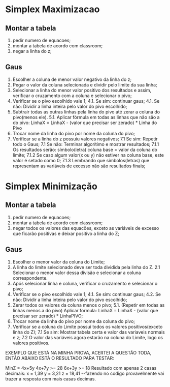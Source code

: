 # Simplex Maximizacao

## Montar a tabela

1. pedir numero de equacoes;
2. montar a tabela de acordo com classroom;
3. negar a linha do z;

## Gaus

1. Escolher a coluna de menor valor negativo da linha do z;
2. Pegar o valor da coluna selecionada e dividir pelo limite da sua linha;
3. Selecionar a linha do menor valor positivo dos resultados e assim, verificar o cruzamento com a coluna e selecionar o pivo;
4. Verificar se o pivo escolhido vale 1;
  4.1. Se sim: continuar gaus;
  4.1. Se não: Dividir a linha inteira pelo valor do pivo escolhido;
5. Subtrair todas as outras linhas pela linha do pivo até zerar a coluna do pivo(menos ele).
  5.1. Aplicar fórmula em todas as linhas que não são a do pivo: LinhaX = LinhaX - (valor que precisar ser zerado) * Linha do Pivo
6. Trocar nome da linha do pivo por nome da coluna do pivo;
7. Verificar se a linha do z possuiu valores negativos;
  7.1 Se sim: Repetir todo o Gaus;
  7.1 Se não: Terminar algorítimo e mostrar resultados;
    7.1.1 Os resultados serão: símbolo(letra) coluna base = valor da coluna do limite;
    7.1.2 Se caso algum valor(x ou y) não estiver na coluna base, este valor é setado como 0;
    7.1.3 Lembrando que símbolos(letras) que representam as variáveis de excesso não são resultados finais;




# Simplex Minimização

## Montar a tabela

1. pedir numero de equacoes;
2. montar a tabela de acordo com classroom;
3. negar todos os valores das equacões, exceto as variáveis de excesso que ficarão positivas e deixar positivo a linha do Z;

## Gaus

1. Escolher o menor valor da coluna do Limite;
2. A linha do limite selecionado deve ser toda dividida pela linha do Z.
  2.1 Selecionar o menor valor dessa divisão e selecionar a coluna correspondente.
3. Após selecionar linha e coluna, verificar o cruzamento e selecionar o pivo;
4. Verificar se o pivo escolhido vale 1;
  4.1. Se sim: continuar gaus;
  4.2. Se não: Dividir a linha inteira pelo valor do pivo escolhido;
5. Zerar todos os valores da coluna menos o pivo;
  5.1. (Repetir em todas as linhas menos a do pivo) Aplicar formula: LinhaX = LinhaX - (valor que precisar ser zerado) * LinhaPIVO;
6. Trocar nome da linha do pivo por nome da coluna do pivo;
7. Verificar se a coluna do Limite possui todos os valores positivos(exceto linha do Z);
  7.1 Se sim: Mostrar tabela certa e valor das variaveis normais e z;
  7.2 O valor das variáveis agora estarão na coluna do Limite, logo os valores positivos.

EXEMPLO QUE ESTÁ NA MINHA PROVA, ACERTEI A QUESTÃO TODA, ENTÃO ABAIXO ESTÁ O RESULTADO PARA TESTAR:

MinZ = 4x+5y
       4x+7y >= 28
       6x+3y >= 18
Resultado com apenas 2 casas decimais:
x = 1,39
y = 3,21
z = 18,41
--fazendo no codigo provavelmente vai trazer a resposta com mais casas decimas.


